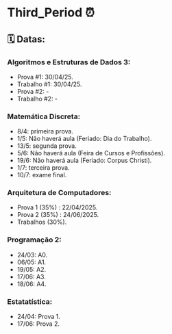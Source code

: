 # Third_Period ⏰​

## ​🗓️​ Datas: ​

### Algoritmos e Estruturas de Dados 3:
- Prova #1: 30/04/25.
- Trabalho #1: 30/04/25.
- Prova #2: -
- Trabalho #2: -

### Matemática Discreta:
- 8/4: primeira prova.
- 1/5: Não haverá aula (Feriado: Dia do Trabalho).
- 13/5: segunda prova.
- 5/6: Não haverá aula (Feira de Cursos e Profissões).
- 19/6: Não haverá aula (Feriado: Corpus Christi).
- 1/7: terceira prova.
- 10/7: exame final.

### Arquitetura de Computadores:
- Prova 1 (35%) : 22/04/2025.
- Prova 2 (35%) : 24/06/2025.
- Trabalhos (30%).

### Programação 2:
- 24/03: A0.
- 06/05: A1.
- 19/05: A2.
- 17/06: A3.
- 18/06: A4.

### Estatatística:
- 24/04: Prova 1.
- 17/06: Prova 2.



